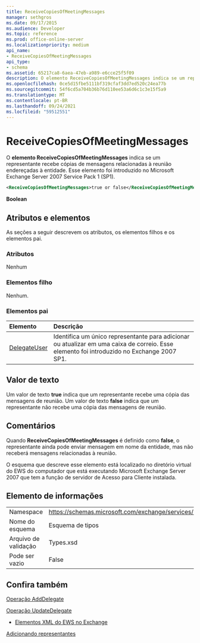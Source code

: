 ```yaml
---
title: ReceiveCopiesOfMeetingMessages
manager: sethgros
ms.date: 09/17/2015
ms.audience: Developer
ms.topic: reference
ms.prod: office-online-server
ms.localizationpriority: medium
api_name:
- ReceiveCopiesOfMeetingMessages
api_type:
- schema
ms.assetid: 65217ca8-6aea-47eb-a989-e6cce25f5f09
description: O elemento ReceiveCopiesOfMeetingMessages indica se um representante recebe cópias de mensagens relacionadas à reunião endereçadas à entidade. Esse elemento foi introduzido no Microsoft Exchange Server 2007 Service Pack 1 (SP1).
ms.openlocfilehash: 0ce5d15fbe5111bf319cfaf3dd7ed520c24ea77b
ms.sourcegitcommit: 54f6cd5a704b36b76d110ee53a6d6c1c3e15f5a9
ms.translationtype: MT
ms.contentlocale: pt-BR
ms.lasthandoff: 09/24/2021
ms.locfileid: "59512551"
---
```

# <a name="receivecopiesofmeetingmessages"></a>ReceiveCopiesOfMeetingMessages

O **elemento ReceiveCopiesOfMeetingMessages** indica se um representante recebe cópias de mensagens relacionadas à reunião endereçadas à entidade. Esse elemento foi introduzido no Microsoft Exchange Server 2007 Service Pack 1 (SP1). 
  
```xml
<ReceiveCopiesOfMeetingMessages>true or false</ReceiveCopiesOfMeetingMessages>
```

 **Boolean**
## <a name="attributes-and-elements"></a>Atributos e elementos

As seções a seguir descrevem os atributos, os elementos filhos e os elementos pai.
  
### <a name="attributes"></a>Atributos

Nenhum
  
### <a name="child-elements"></a>Elementos filho

Nenhum.
  
### <a name="parent-elements"></a>Elementos pai

|**Elemento**|**Descrição**|
|:-----|:-----|
|[DelegateUser](delegateuser.md) <br/> |Identifica um único representante para adicionar ou atualizar em uma caixa de correio. Esse elemento foi introduzido no Exchange 2007 SP1.  <br/> |
   
## <a name="text-value"></a>Valor de texto

Um valor de texto **true** indica que um representante recebe uma cópia das mensagens de reunião. Um valor de texto **false** indica que um representante não recebe uma cópia das mensagens de reunião. 
  
## <a name="remarks"></a>Comentários

Quando **ReceiveCopiesOfMeetingMessages** é definido como **false**, o representante ainda pode enviar mensagem em nome da entidade, mas não receberá mensagens relacionadas à reunião.
  
O esquema que descreve esse elemento está localizado no diretório virtual do EWS do computador que está executando Microsoft Exchange Server 2007 que tem a função de servidor de Acesso para Cliente instalada.
  
## <a name="element-information"></a>Elemento de informações

|||
|:-----|:-----|
|Namespace  <br/> |https://schemas.microsoft.com/exchange/services/2006/types  <br/> |
|Nome do esquema  <br/> |Esquema de tipos  <br/> |
|Arquivo de validação  <br/> |Types.xsd  <br/> |
|Pode ser vazio  <br/> |False  <br/> |
   
## <a name="see-also"></a>Confira também



[Operação AddDelegate](adddelegate-operation.md)
  
[Operação UpdateDelegate](updatedelegate-operation.md)


- [Elementos XML do EWS no Exchange](ews-xml-elements-in-exchange.md)


[Adicionando representantes](https://msdn.microsoft.com/library/3a744150-66a3-4a13-9433-793603ba5038%28Office.15%29.aspx)


